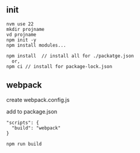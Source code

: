 ## init
```
nvm use 22
mkdir projname
vd projname
npm init -y
npm install modules...
```
```
npm install  // install all for ./packatge.json
  or,
npm ci // install for package-lock.json
```

## webpack
create webpack.config.js

add to package.json
```
"scripts": {
  "build": "webpack"
}
```

```
npm run build
```